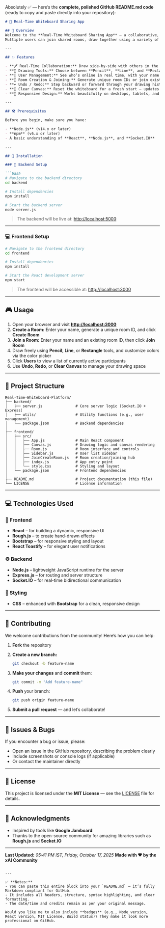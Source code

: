 Absolutely ✅ — here’s the **complete, polished GitHub README.md code** (ready to copy and paste directly into your repository):

````markdown
# 🎨 Real-Time Whiteboard Sharing App

## 🌟 Overview
Welcome to the **Real-Time Whiteboard Sharing App** — a collaborative, real-time whiteboard built with **React**, **Node.js**, and **Socket.IO**.  
Multiple users can join shared rooms, draw together using a variety of tools, and see updates instantly. Perfect for **team brainstorming**, **remote learning**, or **creative collaboration**.

---

## ✨ Features

- **🖊️ Real-Time Collaboration:** Draw side-by-side with others in the same room — every stroke syncs instantly!  
- **🎨 Drawing Tools:** Choose between **Pencil**, **Line**, and **Rectangle** tools, all with customizable colors.  
- **👥 User Management:** See who’s online in real time, with your name highlighted for easy tracking.  
- **🔗 Room Creation & Joining:** Generate unique room IDs or join existing ones seamlessly.  
- **↩️ Undo / Redo:** Step backward or forward through your drawing history.  
- **🧹 Clear Canvas:** Reset the whiteboard for a fresh start — updates instantly for all users.  
- **📱 Responsive Design:** Works beautifully on desktops, tablets, and mobile devices.  

---

## 🛠️ Prerequisites

Before you begin, make sure you have:

- **Node.js** (v14.x or later)  
- **npm** (v6.x or later)  
- A basic understanding of **React**, **Node.js**, and **Socket.IO**

---

## 🚀 Installation

### 🧩 Backend Setup

```bash
# Navigate to the backend directory
cd backend

# Install dependencies
npm install

# Start the backend server
node server.js
````

> The backend will be live at: [http://localhost:5000](http://localhost:5000)

---

### 💻 Frontend Setup

```bash
# Navigate to the frontend directory
cd frontend

# Install dependencies
npm install

# Start the React development server
npm start
```

> The frontend will be accessible at: [http://localhost:3000](http://localhost:3000)

---

## 🎮 Usage

1. Open your browser and visit **[http://localhost:3000](http://localhost:3000)**
2. **Create a Room:** Enter your name, generate a unique room ID, and click **Create Room**
3. **Join a Room:** Enter your name and an existing room ID, then click **Join Room**
4. Draw freely using **Pencil**, **Line**, or **Rectangle** tools, and customize colors via the color picker
5. Click **Users** to view a list of currently active participants
6. Use **Undo**, **Redo**, or **Clear Canvas** to manage your drawing space

---

## 📂 Project Structure

```
Real-Time-Whiteboard-Platform/
├── backend/
│   ├── server.js               # Core server logic (Socket.IO + Express)
│   ├── utils/                  # Utility functions (e.g., user management)
│   └── package.json            # Backend dependencies
│
├── frontend/
│   ├── src/
│   │   ├── App.js              # Main React component
│   │   ├── Canvas.js           # Drawing logic and canvas rendering
│   │   ├── Room.js             # Room interface and controls
│   │   ├── Sidebar.js          # User list sidebar
│   │   ├── JoinCreateRoom.js   # Room creation/joining hub
│   │   ├── index.js            # App entry point
│   │   └── style.css           # Styling and layout
│   └── package.json            # Frontend dependencies
│
├── README.md                   # Project documentation (this file)
└── LICENSE                     # License information
```

---

## 💻 Technologies Used

### 🧠 Frontend

* **React** – for building a dynamic, responsive UI
* **Rough.js** – to create hand-drawn effects
* **Bootstrap** – for responsive styling and layout
* **React Toastify** – for elegant user notifications

### ⚙️ Backend

* **Node.js** – lightweight JavaScript runtime for the server
* **Express.js** – for routing and server structure
* **Socket.IO** – for real-time bidirectional communication

### 🎨 Styling

* **CSS** – enhanced with **Bootstrap** for a clean, responsive design

---

## 🤝 Contributing

We welcome contributions from the community! Here’s how you can help:

1. **Fork** the repository
2. **Create a new branch:**

   ```bash
   git checkout -b feature-name
   ```
3. **Make your changes** and **commit** them:

   ```bash
   git commit -m "Add feature-name"
   ```
4. **Push** your branch:

   ```bash
   git push origin feature-name
   ```
5. **Submit a pull request** — and let’s collaborate!

---

## 🐛 Issues & Bugs

If you encounter a bug or issue, please:

* Open an issue in the GitHub repository, describing the problem clearly
* Include screenshots or console logs (if applicable)
* Or contact the maintainer directly

---

## 📜 License

This project is licensed under the **MIT License** — see the [LICENSE](./LICENSE) file for details.

---

## 🙌 Acknowledgments

* Inspired by tools like **Google Jamboard**
* Thanks to the open-source community for amazing libraries such as **Rough.js** and **Socket.IO**

---

**Last Updated:** *05:41 PM IST, Friday, October 17, 2025*
**Made with ❤️ by the xAI Community**

```

---

✅ **Notes:**
- You can paste this entire block into your `README.md` — it’s fully Markdown compliant for GitHub.
- It includes all headers, structure, syntax highlighting, and clear formatting.
- The date/time and credits remain as per your original message.  

Would you like me to also include **badges** (e.g., Node version, React version, MIT License, Build status)? They make it look more professional on GitHub.
```
